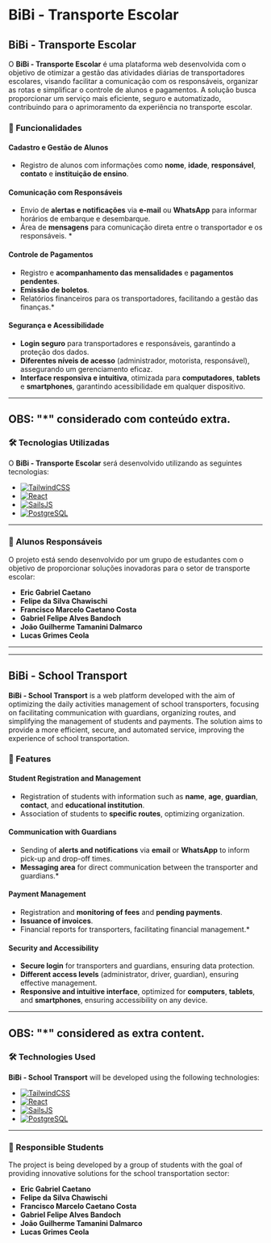 # **BiBi - Transporte Escolar**

## **BiBi - Transporte Escolar**  

O **BiBi - Transporte Escolar** é uma plataforma web desenvolvida com o objetivo de otimizar a gestão das atividades diárias de transportadores escolares, visando facilitar a comunicação com os responsáveis, organizar as rotas e simplificar o controle de alunos e pagamentos. A solução busca proporcionar um serviço mais eficiente, seguro e automatizado, contribuindo para o aprimoramento da experiência no transporte escolar.

### **📌 Funcionalidades**  

#### **Cadastro e Gestão de Alunos**  
- Registro de alunos com informações como **nome**, **idade**, **responsável**, **contato** e **instituição de ensino**.

#### **Comunicação com Responsáveis**  
- Envio de **alertas e notificações** via **e-mail** ou **WhatsApp** para informar horários de embarque e desembarque.
- Área de **mensagens** para comunicação direta entre o transportador e os responsáveis. *

#### **Controle de Pagamentos**  
- Registro e **acompanhamento das mensalidades** e **pagamentos pendentes**.
- **Emissão de boletos**.
- Relatórios financeiros para os transportadores, facilitando a gestão das finanças.*

#### **Segurança e Acessibilidade**  
- **Login seguro** para transportadores e responsáveis, garantindo a proteção dos dados.
- **Diferentes níveis de acesso** (administrador, motorista, responsável), assegurando um gerenciamento eficaz.
- **Interface responsiva e intuitiva**, otimizada para **computadores**, **tablets** e **smartphones**, garantindo acessibilidade em qualquer dispositivo.

---
OBS: "*" considerado com conteúdo extra.
---

### **🛠️ Tecnologias Utilizadas**  

O **BiBi - Transporte Escolar** será desenvolvido utilizando as seguintes tecnologias:

- [![TailwindCSS](https://img.shields.io/badge/TailwindCSS-06B6D4.svg?style=for-the-badge&logo=TailwindCSS&logoColor=white)](https://tailwindcss.com/)
- [![React](https://img.shields.io/badge/React-61DAFB.svg?style=for-the-badge&logo=React&logoColor=black)](https://reactjs.org/)
- [![SailsJS](https://img.shields.io/badge/SailsJS-000000.svg?style=for-the-badge&logo=sails&logoColor=white)](https://sailsjs.com/)
- [![PostgreSQL](https://img.shields.io/badge/PostgreSQL-000000.svg?style=for-the-badge&logo=PostgreSQL&logoColor=white)](https://www.postgresql.org/)

---

### **👥 Alunos Responsáveis**  

O projeto está sendo desenvolvido por um grupo de estudantes com o objetivo de proporcionar soluções inovadoras para o setor de transporte escolar:

- **Eric Gabriel Caetano**  
- **Felipe da Silva Chawischi**
- **Francisco Marcelo Caetano Costa**  
- **Gabriel Felipe Alves Bandoch**
- **João Guilherme Tamanini Dalmarco**
- **Lucas Grimes Ceola**

---

---

## **BiBi - School Transport**  

**BiBi - School Transport** is a web platform developed with the aim of optimizing the daily activities management of school transporters, focusing on facilitating communication with guardians, organizing routes, and simplifying the management of students and payments. The solution aims to provide a more efficient, secure, and automated service, improving the experience of school transportation.

### **📌 Features**  

#### **Student Registration and Management**  
- Registration of students with information such as **name**, **age**, **guardian**, **contact**, and **educational institution**.
- Association of students to **specific routes**, optimizing organization.

#### **Communication with Guardians**  
- Sending of **alerts and notifications** via **email** or **WhatsApp** to inform pick-up and drop-off times.
- **Messaging area** for direct communication between the transporter and guardians.*

#### **Payment Management**  
- Registration and **monitoring of fees** and **pending payments**.
- **Issuance of invoices**.
- Financial reports for transporters, facilitating financial management.*

#### **Security and Accessibility**  
- **Secure login** for transporters and guardians, ensuring data protection.
- **Different access levels** (administrator, driver, guardian), ensuring effective management.
- **Responsive and intuitive interface**, optimized for **computers**, **tablets**, and **smartphones**, ensuring accessibility on any device.

---
OBS: "*" considered as extra content.
---
### **🛠️ Technologies Used**  

**BiBi - School Transport** will be developed using the following technologies:

- [![TailwindCSS](https://img.shields.io/badge/TailwindCSS-06B6D4.svg?style=for-the-badge&logo=TailwindCSS&logoColor=white)](https://tailwindcss.com/)
- [![React](https://img.shields.io/badge/React-61DAFB.svg?style=for-the-badge&logo=React&logoColor=black)](https://reactjs.org/)
- [![SailsJS](https://img.shields.io/badge/SailsJS-000000.svg?style=for-the-badge&logo=sails&logoColor=white)](https://sailsjs.com/)
- [![PostgreSQL](https://img.shields.io/badge/PostgreSQL-000000.svg?style=for-the-badge&logo=PostgreSQL&logoColor=white)](https://www.postgresql.org/)

---

### **👥 Responsible Students**  

The project is being developed by a group of students with the goal of providing innovative solutions for the school transportation sector:

- **Eric Gabriel Caetano**  
- **Felipe da Silva Chawischi**
- **Francisco Marcelo Caetano Costa**  
- **Gabriel Felipe Alves Bandoch**
- **João Guilherme Tamanini Dalmarco**
- **Lucas Grimes Ceola**

